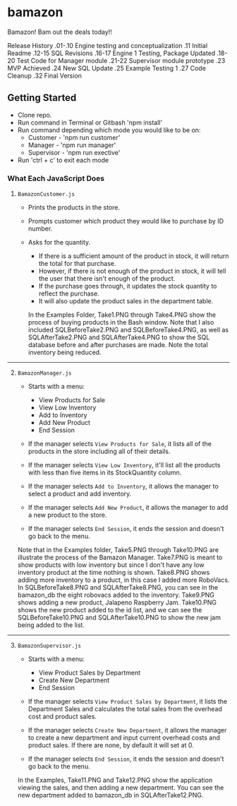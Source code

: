 # bamazon
Bamazon! Bam out the deals today!!

Release History
.01-.10 Engine testing and conceptualization
.11 Initial Readme
.12-15 SQL Revisions
.16-17 Engine 1 Testing, Package Updated
.18-20 Test Code for Manager module
.21-22 Supervisor module prototype
.23 MVP Achieved
.24 New SQL Update
.25 Example Testing 1
.27 Code Cleanup
.32 Final Version

## Getting Started

- Clone repo.
- Run command in Terminal or Gitbash 'npm install'
- Run command depending which mode you would like to be on:
    * Customer - 'npm run customer'
    * Manager - 'npm run manager'
    * Supervisor - 'npm run exective'
- Run 'ctrl + c' to exit each mode

### What Each JavaScript Does

1. `BamazonCustomer.js`

    * Prints the products in the store.

    * Prompts customer which product they would like to purchase by ID number.

    * Asks for the quantity.

      * If there is a sufficient amount of the product in stock, it will return the total for that purchase.
      * However, if there is not enough of the product in stock, it will tell the user that there isn't enough of the product.
      * If the purchase goes through, it updates the stock quantity to reflect the purchase.
      * It will also update the product sales in the department table.

      In the Examples Folder, Take1.PNG through Take4.PNG show the process of buying products in the Bash window. Note that I also included SQLBeforeTake2.PNG and SQLBeforeTake4.PNG, as well as SQLAfterTake2.PNG and SQLAfterTake4.PNG to show the SQL database before and after purchases are made. Note the total inventory being reduced.

-----------------------

2. `BamazonManager.js`

    * Starts with a menu:
        * View Products for Sale
        * View Low Inventory
        * Add to Inventory
        * Add New Product
        * End Session

    * If the manager selects `View Products for Sale`, it lists all of the products in the store including all of their details.

    * If the manager selects `View Low Inventory`, it'll list all the products with less than five items in its StockQuantity column.

    * If the manager selects `Add to Inventory`, it allows the manager to select a product and add inventory.

    * If the manager selects `Add New Product`, it allows the manager to add a new product to the store.

    * If the manager selects `End Session`, it ends the session and doesn't go back to the menu.

    Note that in the Examples folder, Take5.PNG through Take10.PNG are illustrate the process of the Bamazon Manager. Take7.PNG is meant to show products with low inventory but since I don't have any low inventory product at the time nothing is shown. Take8.PNG shows adding more inventory to a product, in this case I added more RoboVacs. In SQLBeforeTake8.PNG and SQLAfterTake8.PNG, you can see in the bamazon_db the eight robovacs added to the inventory. Take9.PNG shows adding a new product, Jalapeno Raspberry Jam. Take10.PNG shows the new product added to the id list, and we can see the SQLBeforeTake10.PNG and SQLAfterTake10.PNG to show the new jam being added to the list.
-----------------------

3. `BamazonSupervisor.js`

    * Starts with a menu:
        * View Product Sales by Department
        * Create New Department
        * End Session

    * If the manager selects `View Product Sales by Department`, it lists the Department Sales and calculates the total sales from the overhead cost and product sales.

    * If the manager selects `Create New Department`, it allows the manager to create a new department and input current overhead costs and product sales. If there are none, by default it will set at 0.

    * If the manager selects `End Session`, it ends the session and doesn't go back to the menu.

    In the Examples, Take11.PNG and Take12.PNG show the application viewing the sales, and then adding a new department. You can see the new department added to bamazon_db in SQLAfterTake12.PNG.
    